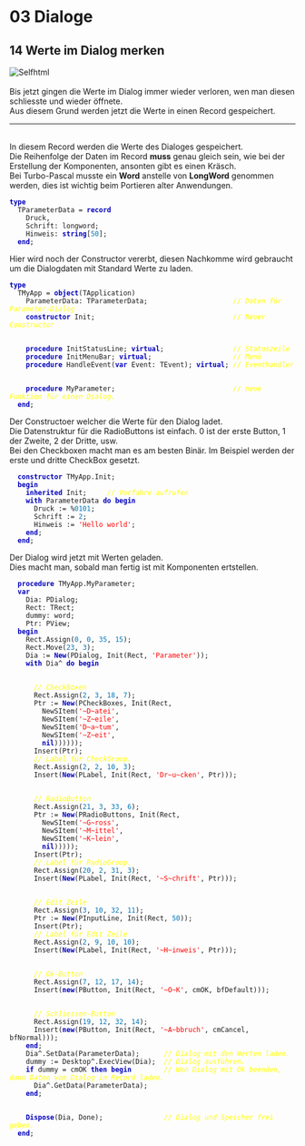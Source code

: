 <html>
    <b><h1>03 Dialoge</h1></b>
    <b><h2>14 Werte im Dialog merken</h2></b>
<img src="image.png" alt="Selfhtml"><br><br>
Bis jetzt gingen die Werte im Dialog immer wieder verloren, wen man diesen schliesste und wieder öffnete.<br>
Aus diesem Grund werden jetzt die Werte in einen Record gespeichert.<br>
<hr><br>
  In diesem Record werden die Werte des Dialoges gespeichert.<br>
  Die Reihenfolge der Daten im Record <b>muss</b> genau gleich sein, wie bei der Erstellung der Komponenten, ansonten gibt es einen Kräsch.<br>
  Bei Turbo-Pascal musste ein <b>Word</b> anstelle von <b>LongWord</b> genommen werden, dies ist wichtig beim Portieren alter Anwendungen.<br>
<pre><code><b><font color="0000BB">type</font></b>
  TParameterData = <b><font color="0000BB">record</font></b>
    Druck,
    Schrift: longword;
    Hinweis: <b><font color="0000BB">string</font></b>[<font color="#0077BB">50</font>];
  <b><font color="0000BB">end</font></b>;</code></pre>
Hier wird noch der Constructor vererbt, diesen Nachkomme wird gebraucht um die Dialogdaten mit Standard Werte zu laden.<br>
<pre><code><b><font color="0000BB">type</font></b>
  TMyApp = <b><font color="0000BB">object</font></b>(TApplication)
    ParameterData: TParameterData;                     <i><font color="#FFFF00">// Daten für Parameter-Dialog</font></i>
    <b><font color="0000BB">constructor</font></b> Init;                                  <i><font color="#FFFF00">// Neuer Constructor</font></i>
<br>
    <b><font color="0000BB">procedure</font></b> InitStatusLine; <b><font color="0000BB">virtual</font></b>;                 <i><font color="#FFFF00">// Statuszeile</font></i>
    <b><font color="0000BB">procedure</font></b> InitMenuBar; <b><font color="0000BB">virtual</font></b>;                    <i><font color="#FFFF00">// Menü</font></i>
    <b><font color="0000BB">procedure</font></b> HandleEvent(<b><font color="0000BB">var</font></b> Event: TEvent); <b><font color="0000BB">virtual</font></b>; <i><font color="#FFFF00">// Eventhandler</font></i>
<br>
    <b><font color="0000BB">procedure</font></b> MyParameter;                             <i><font color="#FFFF00">// neue Funktion für einen Dialog.</font></i>
  <b><font color="0000BB">end</font></b>;</code></pre>
Der Constructoer welcher die Werte für den Dialog ladet.<br>
Die Datenstruktur für die RadioButtons ist einfach. 0 ist der erste Button, 1 der Zweite, 2 der Dritte, usw.<br>
Bei den Checkboxen macht man es am besten Binär. Im Beispiel werden der erste und dritte CheckBox gesetzt.<br>
<pre><code>  <b><font color="0000BB">constructor</font></b> TMyApp.Init;
  <b><font color="0000BB">begin</font></b>
    <b><font color="0000BB">inherited</font></b> Init;     <i><font color="#FFFF00">// Vorfahre aufrufen</font></i>
    <b><font color="0000BB">with</font></b> ParameterData <b><font color="0000BB">do</font></b> <b><font color="0000BB">begin</font></b>
      Druck := %<font color="#0077BB">0101</font>;
      Schrift := <font color="#0077BB">2</font>;
      Hinweis := <font color="#FF0000">'Hello world'</font>;
    <b><font color="0000BB">end</font></b>;
  <b><font color="0000BB">end</font></b>;</code></pre>
Der Dialog wird jetzt mit Werten geladen.<br>
Dies macht man, sobald man fertig ist mit Komponenten ertstellen.<br>
<pre><code>  <b><font color="0000BB">procedure</font></b> TMyApp.MyParameter;
  <b><font color="0000BB">var</font></b>
    Dia: PDialog;
    Rect: TRect;
    dummy: word;
    Ptr: PView;
  <b><font color="0000BB">begin</font></b>
    Rect.Assign(<font color="#0077BB">0</font>, <font color="#0077BB">0</font>, <font color="#0077BB">35</font>, <font color="#0077BB">15</font>);
    Rect.Move(<font color="#0077BB">23</font>, <font color="#0077BB">3</font>);
    Dia := <b><font color="0000BB">New</font></b>(PDialog, Init(Rect, <font color="#FF0000">'Parameter'</font>));
    <b><font color="0000BB">with</font></b> Dia^ <b><font color="0000BB">do</font></b> <b><font color="0000BB">begin</font></b>
<br>
      <i><font color="#FFFF00">// CheckBoxen</font></i>
      Rect.Assign(<font color="#0077BB">2</font>, <font color="#0077BB">3</font>, <font color="#0077BB">18</font>, <font color="#0077BB">7</font>);
      Ptr := <b><font color="0000BB">New</font></b>(PCheckBoxes, Init(Rect,
        NewSItem(<font color="#FF0000">'~D~atei'</font>,
        NewSItem(<font color="#FF0000">'~Z~eile'</font>,
        NewSItem(<font color="#FF0000">'D~a~tum'</font>,
        NewSItem(<font color="#FF0000">'~Z~eit'</font>,
        <b><font color="0000BB">nil</font></b>))))));
      Insert(Ptr);
      <i><font color="#FFFF00">// Label für CheckGroup.</font></i>
      Rect.Assign(<font color="#0077BB">2</font>, <font color="#0077BB">2</font>, <font color="#0077BB">10</font>, <font color="#0077BB">3</font>);
      Insert(<b><font color="0000BB">New</font></b>(PLabel, Init(Rect, <font color="#FF0000">'Dr~u~cken'</font>, Ptr)));
<br>
      <i><font color="#FFFF00">// RadioButton</font></i>
      Rect.Assign(<font color="#0077BB">21</font>, <font color="#0077BB">3</font>, <font color="#0077BB">33</font>, <font color="#0077BB">6</font>);
      Ptr := <b><font color="0000BB">New</font></b>(PRadioButtons, Init(Rect,
        NewSItem(<font color="#FF0000">'~G~ross'</font>,
        NewSItem(<font color="#FF0000">'~M~ittel'</font>,
        NewSItem(<font color="#FF0000">'~K~lein'</font>,
        <b><font color="0000BB">nil</font></b>)))));
      Insert(Ptr);
      <i><font color="#FFFF00">// Label für RadioGroup.</font></i>
      Rect.Assign(<font color="#0077BB">20</font>, <font color="#0077BB">2</font>, <font color="#0077BB">31</font>, <font color="#0077BB">3</font>);
      Insert(<b><font color="0000BB">New</font></b>(PLabel, Init(Rect, <font color="#FF0000">'~S~chrift'</font>, Ptr)));
<br>
      <i><font color="#FFFF00">// Edit Zeile</font></i>
      Rect.Assign(<font color="#0077BB">3</font>, <font color="#0077BB">10</font>, <font color="#0077BB">32</font>, <font color="#0077BB">11</font>);
      Ptr := <b><font color="0000BB">New</font></b>(PInputLine, Init(Rect, <font color="#0077BB">50</font>));
      Insert(Ptr);
      <i><font color="#FFFF00">// Label für Edit Zeile</font></i>
      Rect.Assign(<font color="#0077BB">2</font>, <font color="#0077BB">9</font>, <font color="#0077BB">10</font>, <font color="#0077BB">10</font>);
      Insert(<b><font color="0000BB">New</font></b>(PLabel, Init(Rect, <font color="#FF0000">'~H~inweis'</font>, Ptr)));
<br>
      <i><font color="#FFFF00">// Ok-Button</font></i>
      Rect.Assign(<font color="#0077BB">7</font>, <font color="#0077BB">12</font>, <font color="#0077BB">17</font>, <font color="#0077BB">14</font>);
      Insert(<b><font color="0000BB">new</font></b>(PButton, Init(Rect, <font color="#FF0000">'~O~K'</font>, cmOK, bfDefault)));
<br>
      <i><font color="#FFFF00">// Schliessen-Button</font></i>
      Rect.Assign(<font color="#0077BB">19</font>, <font color="#0077BB">12</font>, <font color="#0077BB">32</font>, <font color="#0077BB">14</font>);
      Insert(<b><font color="0000BB">new</font></b>(PButton, Init(Rect, <font color="#FF0000">'~A~bbruch'</font>, cmCancel, bfNormal)));
    <b><font color="0000BB">end</font></b>;
    Dia^.SetData(ParameterData);      <i><font color="#FFFF00">// Dialog mit den Werten laden.</font></i>
    dummy := Desktop^.ExecView(Dia);  <i><font color="#FFFF00">// Dialog ausführen.</font></i>
    <b><font color="0000BB">if</font></b> dummy = cmOK <b><font color="0000BB">then</font></b> <b><font color="0000BB">begin</font></b>        <i><font color="#FFFF00">// Wen Dialog mit Ok beenden, dann Daten vom Dialog in Record laden.</font></i>
      Dia^.GetData(ParameterData);
    <b><font color="0000BB">end</font></b>;
<br>
    <b><font color="0000BB">Dispose</font></b>(Dia, Done);               <i><font color="#FFFF00">// Dialog und Speicher frei geben.</font></i>
  <b><font color="0000BB">end</font></b>;</code></pre>
<br>
</html>
